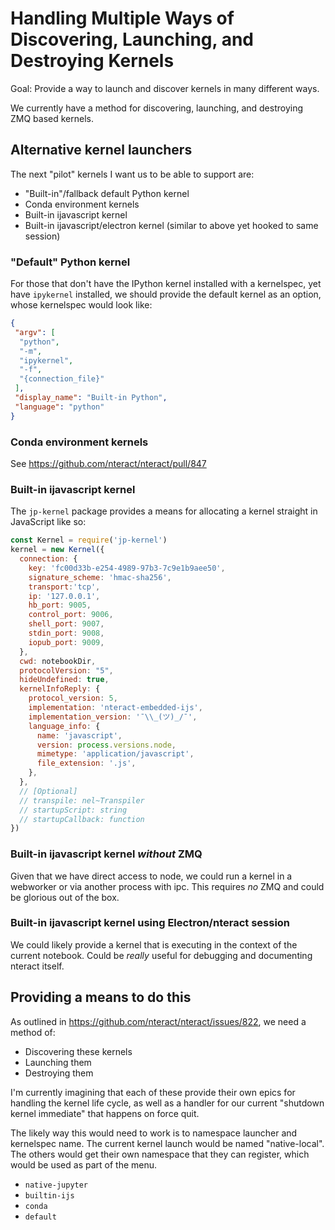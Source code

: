 # Handling Multiple Ways of Discovering, Launching, and Destroying Kernels

Goal: Provide a way to launch and discover kernels in many different ways.

We currently have a method for discovering, launching, and destroying ZMQ based
kernels.

## Alternative kernel launchers

The next "pilot" kernels I want us to be able to support are:

* "Built-in"/fallback default Python kernel
* Conda environment kernels
* Built-in ijavascript kernel
* Built-in ijavascript/electron kernel (similar to above yet hooked to same session)

### "Default" Python kernel

For those that don't have the IPython kernel installed with a kernelspec, yet
have `ipykernel` installed, we should provide the default kernel as an option,
whose kernelspec would look like:

```json
{
 "argv": [
  "python",
  "-m",
  "ipykernel",
  "-f",
  "{connection_file}"
 ],
 "display_name": "Built-in Python",
 "language": "python"
}
```

### Conda environment kernels

See https://github.com/nteract/nteract/pull/847

### Built-in ijavascript kernel

The `jp-kernel` package provides a means for allocating a kernel straight in
JavaScript like so:

```js
const Kernel = require('jp-kernel')
kernel = new Kernel({
  connection: {
    key: 'fc00d33b-e254-4989-97b3-7c9e1b9aee50',
    signature_scheme: 'hmac-sha256',
    transport:'tcp',
    ip: '127.0.0.1',
    hb_port: 9005,
    control_port: 9006,
    shell_port: 9007,
    stdin_port: 9008,
    iopub_port: 9009,
  },
  cwd: notebookDir,
  protocolVersion: "5",
  hideUndefined: true,
  kernelInfoReply: {
    protocol_version: 5,
    implementation: 'nteract-embedded-ijs',
    implementation_version: '¯\\_(ツ)_/¯',
    language_info: {
      name: 'javascript',
      version: process.versions.node,
      mimetype: 'application/javascript',
      file_extension: '.js',
    },
  },
  // [Optional]
  // transpile: nel~Transpiler
  // startupScript: string
  // startupCallback: function
})
```

### Built-in ijavascript kernel _without_ ZMQ

Given that we have direct access to node, we could run a kernel in a webworker
or via another process with ipc. This requires _no_ ZMQ and could be glorious
out of the box.

### Built-in ijavascript kernel using Electron/nteract session

We could likely provide a kernel that is executing in the context of the current
notebook. Could be _really_ useful for debugging and documenting nteract itself.

## Providing a means to do this

As outlined in https://github.com/nteract/nteract/issues/822, we need a method of:

* Discovering these kernels
* Launching them
* Destroying them

I'm currently imagining that each of these provide their own epics for handling
the kernel life cycle, as well as a handler for our current "shutdown kernel immediate"
that happens on force quit.

The likely way this would need to work is to namespace launcher and kernelspec
name. The current kernel launch would be named "native-local". The others would
get their own namespace that they can register, which would be used as part of
the menu.

* `native-jupyter`
* `builtin-ijs`
* `conda`
* `default`
